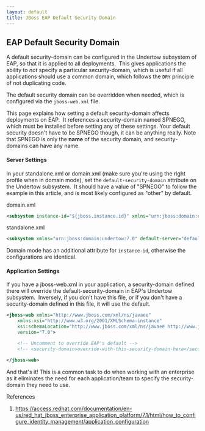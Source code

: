 ```yaml
---
layout: default
title: JBoss EAP Default Security Domain
---
```


## EAP Default Security Domain

A default security-domain can be configured in the Undertow subsystem of EAP, so that it is applied to all deployments.  This gives applications the ability to *not* specify a particular security-domain, which is useful if all applications should use a common domain, which follows the `DRY` principle of not duplicating code.

The default security domain can be overridden when needed, which is configured via the `jboss-web.xml` file.



This page explains how setting a default security-domain affects deployments on EAP.  It references a security-domain named SPNEGO, which must be installed before setting any of these settings.  Your default security doesn't have to be SPNEGO though, it can be anything really.  Note that SPNEGO is only the __name__ of the security domain, and security-domains can have any name.



#### Server Settings
In your standalone.xml or domain.xml (make sure you're using the right profile when in domain mode), set the `default-security-domain` attribute on the Undertow subsystem.  It should have a value of "SPNEGO" to follow the example in this article, and is most likely configured as "other" by default.

domain.xml
```xml
<subsystem instance-id="${jboss.instance.id}" xmlns="urn:jboss:domain:undertow:7.0" default-server="default-server" default-virtual-host="default-host" default-servlet-container="default" default-security-domain="SPNEGO">
```

standalone.xml
```xml
<subsystem xmlns="urn:jboss:domain:undertow:7.0" default-server="default-server" default-virtual-host="default-host" default-servlet-container="default" default-security-domain="SPNEGO">
```

Domain mode has an additional attribute for `instance-id`, otherwise the configurations are identical.



#### Application Settings
If you have a jboss-web.xml in your application, a security-domain defined there will override the default-security-domain in EAP's Undertow subsystem.  Inversely, if you don't have this file, or if you don't have a security-domain defined in this file, it will use the default.

```xml
<jboss-web xmlns="http://www.jboss.com/xml/ns/javaee"
    xmlns:xsi="http://www.w3.org/2001/XMLSchema-instance"
    xsi:schemaLocation="http://www.jboss.com/xml/ns/javaee http://www.jboss.org/j2ee/schema/jboss-web_7_0.xsd"
    version="7.0">

    <!-- Uncomment to override EAP's default -->
    <!-- <security-domain>override-with-this-security-domain-here</security-domain> -->

</jboss-web>
```

And that's it!  This is a common task to do when working with an enterprise as it eliminates the need for each application/team to specify the security-domain they need to use.



References
1. https://access.redhat.com/documentation/en-us/red_hat_jboss_enterprise_application_platform/7.1/html/how_to_configure_identity_management/application_configuration
